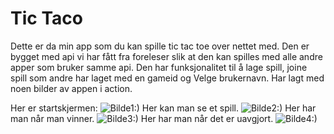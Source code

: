# Tic Taco
Dette er da min app som du kan spille tic tac toe over nettet med.
Den er bygget med api vi har fått fra foreleser slik at den kan spilles med alle andre apper som bruker samme api.
Den har funksjonalitet til å lage spill, joine spill som andre har laget med en gameid og Velge brukernavn.
Har lagt med noen bilder av appen i action.

Her er startskjermen:
![Bilde1:)](https://github.com/maribe16/mariustictaco/blob/main/bilder/Startskjerm.PNG)
Her kan man se et spill.
![Bilde2:)](https://github.com/maribe16/mariustictaco/blob/main/bilder/spiller%20og%20gameid.PNG)
Her har man når man vinner.
![Bilde3:)](https://github.com/maribe16/mariustictaco/blob/main/bilder/Winner.PNG)
Her har man når det er uavgjort.
![Bilde4:)](https://github.com/maribe16/mariustictaco/blob/main/bilder/Draw.PNG)
